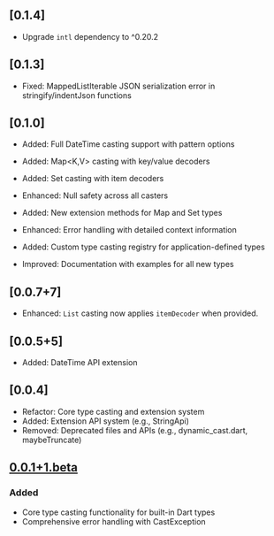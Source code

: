 ## [0.1.4]

- Upgrade `intl` dependency to ^0.20.2

## [0.1.3]

- Fixed: MappedListIterable JSON serialization error in stringify/indentJson functions

## [0.1.0]

- Added: Full DateTime casting support with pattern options
- Added: Map<K,V> casting with key/value decoders
- Added: Set<T> casting with item decoders

- Enhanced: Null safety across all casters
- Added: New extension methods for Map and Set types
- Enhanced: Error handling with detailed context information
- Added: Custom type casting registry for application-defined types
- Improved: Documentation with examples for all new types

## [0.0.7+7]

- Enhanced: `List` casting now applies `itemDecoder` when provided.

## [0.0.5+5]

- Added: DateTime API extension

## [0.0.4]

- Refactor: Core type casting and extension system
- Added: Extension API system (e.g., StringApi)
- Removed: Deprecated files and APIs (e.g., dynamic_cast.dart, maybeTruncate)

## [0.0.1+1.beta]

### Added

- Core type casting functionality for built-in Dart types
- Comprehensive error handling with CastException

<!-- [1.0.0]: https://github.com/venhdev/type_caster_dart/releases/tag/v1.0.0 -->
[0.0.1+1.beta]: https://github.com/venhdev/type_caster_dart/releases/tag/0.0.1+1.beta
